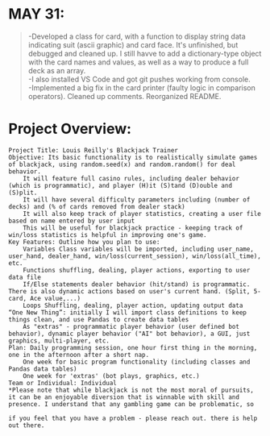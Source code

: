 # MAY 31:
> -Developed a class for card, with a function to display string data indicating suit (ascii graphic) and card face. It's unfinished, but debugged and cleaned up. I still havve to add a dictionary-type object with the card names and values, as well as a way to produce a full deck as an array.\
> -I also installed VS Code and got git pushes working from console.\
> -Implemented a big fix in the card printer (faulty logic in comparison operators). Cleaned up comments. Reorganized README.
 



# Project Overview:

    Project Title: Louis Reilly's Blackjack Trainer
    Objective: Its basic functionality is to realistically simulate games of blackjack, using random.seed(x) and random.random() for deal behavior.
        It will feature full casino rules, including dealer behavior (which is programmatic), and player (H)it (S)tand (D)ouble and (S)plit.
        It will have several difficulty parameters including (number of decks) and (% of cards removed from dealer stack)
        It will also keep track of player statistics, creating a user file based on name entered by user input
        This will be useful for blackjack practice - keeping track of win/loss statistics is helpful in improving one's game.
    Key Features: Outline how you plan to use:
        Variables Class variables will be imported, including user_name, user_hand, dealer_hand, win/loss(current_session), win/loss(all_time), etc.
        Functions shuffling, dealing, player actions, exporting to user data file
        If/Else statements dealer behavior (hit/stand) is programmatic. There is also dynamic actions based on user's current hand. (Split, 5-card, Ace value,...)
        Loops Shuffling, dealing, player action, updating output data
    “One New Thing”: initially I will import class definitions to keep things clean, and use Pandas to create data tables
        As "extras" - programmatic player behavior (user defined bot behavior), dynamic player behavior ("AI" bot behavior), a GUI, just graphics, multi-player, etc.
    Plan: Daily programming session, one hour first thing in the morning, one in the afternoon after a short nap. 
        One week for basic program functionality (including classes and Pandas data tables)
        One week for 'extras' (bot plays, graphics, etc.)
    Team or Individual: Individual
    *Please note that while blackjack is not the most moral of pursuits, it can be an enjoyable diversion that is winnable with skill and presence. I understand that any gambling game can be problematic, so

    if you feel that you have a problem - please reach out. there is help out there.